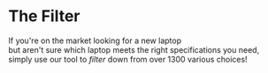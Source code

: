 # The Filter

If you're on the market looking for a new laptop  \
but aren't sure which laptop meets the right specifications you need, \
simply use our tool to *filter* down from over 1300 various choices!
